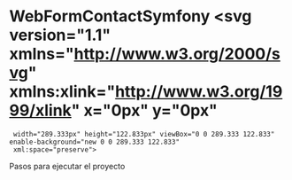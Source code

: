 ﻿# WebFormContactSymfony  <svg version="1.1" xmlns="http://www.w3.org/2000/svg" xmlns:xlink="http://www.w3.org/1999/xlink" x="0px" y="0px"
	 width="289.333px" height="122.833px" viewBox="0 0 289.333 122.833" enable-background="new 0 0 289.333 122.833"
	 xml:space="preserve">
<g id="fond">
</g>
<g id="compacte">
</g>
<g id="rectangle">
</g>
<g id="carré">
	<rect y="0" fill="#FFFFFF" width="289.333" height="122.833"/>
	<g>
		<g>
			<circle cx="58.657" cy="58.07" r="28.072"/>
			<path fill="#FFFFFF" d="M70.93,40.385c-2.851,0.1-5.342,1.672-7.193,3.846c-2.053,2.384-3.417,5.213-4.401,8.099
				c-1.759-1.442-3.116-3.308-5.938-4.122c-2.183-0.627-4.473-0.369-6.58,1.201c-0.999,0.746-1.686,1.873-2.013,2.932
				c-0.848,2.754,0.889,5.205,1.679,6.086l1.725,1.846c0.356,0.363,1.211,1.309,0.794,2.664c-0.453,1.475-2.229,2.428-4.052,1.867
				c-0.814-0.252-1.984-0.857-1.721-1.709c0.108-0.35,0.358-0.613,0.493-0.912c0.123-0.26,0.181-0.454,0.218-0.568
				c0.333-1.088-0.122-2.502-1.286-2.861c-1.087-0.332-2.197-0.068-2.628,1.329c-0.49,1.591,0.271,4.472,4.344,5.729
				c4.772,1.467,8.809-1.133,9.381-4.521c0.361-2.122-0.599-3.7-2.354-5.729l-1.43-1.581c-0.867-0.867-1.164-2.342-0.268-3.475
				c0.757-0.957,1.834-1.365,3.601-0.886c2.577,0.698,3.726,2.487,5.642,3.93c-0.791,2.595-1.309,5.2-1.776,7.538l-0.287,1.74
				c-1.371,7.186-2.416,11.131-5.134,13.396c-0.547,0.391-1.331,0.973-2.51,1.014c-0.619,0.02-0.818-0.406-0.828-0.592
				c-0.014-0.434,0.353-0.633,0.596-0.828c0.363-0.199,0.912-0.527,0.875-1.578c-0.041-1.246-1.071-2.324-2.559-2.273
				c-1.117,0.037-2.816,1.086-2.752,3.01c0.066,1.984,1.916,3.473,4.706,3.377c1.492-0.049,4.822-0.656,8.103-4.557
				c3.819-4.473,4.888-9.6,5.692-13.352l0.896-4.953c0.499,0.059,1.031,0.1,1.611,0.113c4.757,0.102,7.136-2.363,7.173-4.155
				c0.023-1.085-0.712-2.152-1.742-2.128c-0.736,0.021-1.662,0.511-1.884,1.529c-0.217,1,1.514,1.902,0.161,2.779
				c-0.961,0.623-2.684,1.061-5.11,0.705l0.442-2.439c0.899-4.624,2.011-10.312,6.224-10.449c0.307-0.016,1.431,0.014,1.457,0.756
				c0.007,0.248-0.054,0.312-0.344,0.88c-0.297,0.442-0.408,0.819-0.395,1.253c0.042,1.18,0.939,1.956,2.238,1.91
				c1.737-0.057,2.237-1.748,2.209-2.618C75.933,41.583,73.779,40.293,70.93,40.385z"/>
		</g>
		<g>
			<g>
				<path d="M200.791,50.172c6.474,0,10.813,4.677,10.813,11.147c0,6.097-4.424,11.146-10.813,11.146
					c-6.428,0-10.852-5.049-10.852-11.146C189.939,54.849,194.277,50.172,200.791,50.172z M200.791,69.297
					c4.593,0,6.637-4.176,6.637-7.978c0-4.048-2.463-7.972-6.637-7.972c-4.216,0-6.68,3.924-6.68,7.972
					C194.111,65.121,196.158,69.297,200.791,69.297z"/>
			</g>
			<path d="M189.401,52.154v-1.481h-5.638v-2.024c0-2.881,0.419-5.055,3.798-5.055c0.062,0,0.128,0.006,0.193,0.009
				c0.007,0,0.005-0.011,0.013-0.011c0.938,0.068,1.72-0.695,1.772-1.633l0.068-1.286c-0.793-0.126-1.63-0.25-2.63-0.25
				c-5.803,0-7.138,3.382-7.138,8.56v1.69h-5.015v1.653c0.129,0.857,0.863,1.518,1.758,1.518c0.004,0,0.009,0.004,0.014,0.004h3.243
				v18.119h2.16c0.005,0,0.002,0,0.007,0c0.9,0,1.634-0.678,1.756-1.541V53.848h3.926C188.612,53.817,189.355,53.078,189.401,52.154
				z"/>
			<path d="M137.125,50.673c-0.006,0-0.011,0.005-0.021,0.005c-0.826,0-1.627,0.568-1.977,1.337l-5.399,16.278h-0.084l-5.281-16.27
				c-0.346-0.773-1.15-1.346-1.982-1.346c-0.01,0-0.013-0.005-0.021-0.005h-2.737l7.223,19.874c0.252,0.711,0.754,1.797,0.754,2.254
				c0,0.42-1.17,5.26-4.679,5.26c-0.086,0-0.174-0.01-0.259-0.016c-0.895-0.049-1.571,0.576-1.72,1.539l-0.107,1.359
				c0.71,0.125,1.422,0.293,2.674,0.293c5.176,0,6.721-4.721,8.184-8.811l7.847-21.753H137.125z"/>
			<path d="M112.177,54.998c-3.24-1.658-6.787-2.785-6.849-6.121c0.01-3.543,3.266-4.474,5.774-4.471
				c0.012-0.002,0.022-0.002,0.028-0.002c1.09,0,1.961,0.108,2.812,0.295c0.011,0,0.009-0.014,0.022-0.014
				c0.9,0.066,1.655-0.637,1.76-1.523l0.072-1.287c-1.645-0.408-3.364-0.617-4.86-0.617c-5.455,0.034-9.506,2.779-9.519,8.018
				c0.006,4.58,3.092,6.355,6.414,7.963c3.256,1.566,6.821,2.858,6.852,6.639c-0.018,3.943-3.824,5.396-6.447,5.402
				c-1.534-0.006-3.199-0.387-4.603-0.83c-0.879-0.145-1.6,0.631-1.715,1.658l-0.118,1.146c1.929,0.623,3.906,1.168,5.895,1.168
				c0,0,0.002,0,0.004,0c0.005,0,0.012,0,0.018,0c6.112-0.045,10.862-2.482,10.881-8.811
				C118.591,58.729,115.482,56.678,112.177,54.998z"/>
			<path d="M171.534,71.967c0.003,0,0.003,0,0.005,0c0.847,0,1.554-0.596,1.731-1.389V58.314c0-4.635-1.958-8.143-7.389-8.143
				c-1.92,0-5.134,1.088-6.596,4.135c-1.126-2.881-3.59-4.135-6.051-4.135c-3.133,0-5.263,1.127-6.765,3.592h-0.084v-1.324
				c-0.012-0.975-0.801-1.762-1.777-1.762c-0.009,0-0.013-0.005-0.019-0.005h-1.877v21.294h2.124c0.003,0,0.003,0,0.005,0
				c0.984,0,1.78-0.799,1.78-1.781c0-0.027,0.009-0.037,0.018-0.055v-8.895c0-3.965,1.585-7.889,5.592-7.889
				c3.171,0,3.802,3.297,3.802,5.928v12.691h2.153c0.002,0,0.002,0,0.006,0c0.93,0,1.679-0.715,1.762-1.623v-9.107
				c0-3.965,1.588-7.889,5.595-7.889c3.173,0,3.8,3.297,3.8,5.928v12.691H171.534z"/>
			<path d="M232.182,71.967c0.002,0,0.002,0,0.005,0c0.957,0,1.728-0.756,1.773-1.703V59.316c0-5.719-2.466-9.145-7.977-9.145
				c-2.964,0-5.801,1.463-6.973,3.886h-0.082v-1.591c0-0.002-0.004-0.002-0.004-0.006c0-0.987-0.799-1.783-1.779-1.783
				c-0.011,0-0.013-0.005-0.02-0.005h-1.998v21.294h2.157c0,0,0,0,0.004,0c0.934,0,1.691-0.727,1.763-1.643v-8.211
				c0-5.176,2.006-8.766,6.473-8.766c3.427,0.207,4.507,2.627,4.507,7.597v11.022H232.182z"/>
			<path d="M253.31,50.673c-0.01,0-0.014,0.005-0.022,0.005c-0.827,0-1.629,0.568-1.978,1.337l-5.397,16.278h-0.088l-5.282-16.27
				c-0.346-0.773-1.15-1.346-1.98-1.346c-0.008,0-0.013-0.005-0.02-0.005h-2.737l7.224,19.874c0.25,0.711,0.755,1.797,0.755,2.254
				c0,0.42-1.171,5.26-4.681,5.26c-0.085,0-0.171-0.01-0.259-0.016c-0.895-0.049-1.568,0.576-1.722,1.539l-0.105,1.359
				c0.709,0.125,1.422,0.293,2.675,0.293c5.176,0,6.72-4.721,8.184-8.811l7.849-21.753H253.31z"/>
		</g>
	</g>
</g>
</svg>

Pasos para ejecutar el proyecto
